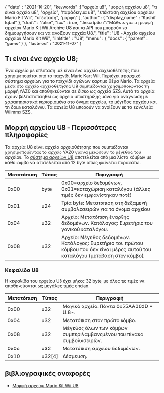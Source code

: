 {
  "date" : "2021-10-20",
  "keywords" :[ "αρχείο u8", "μορφή αρχείου u8", "τι είναι αρχείο u8", "αρχείο", "παράδειγμα u8", "επέκταση αρχείου αρχείου Mario Kit Wii", "επέκταση", "μορφή" ],
  "author" : {
    "display_name" : "Kashif Iqbal"
},
  "draft" : "false",
  "toc" : true,
  "description":"Μάθετε για τη μορφή αρχείου Mario Kit Wii Archive U8 και τα API που μπορούν να δημιουργήσουν και να ανοίξουν αρχεία U8.",
  "title" :"U8 - Αρχείο αρχείου αρχείου Mario Kit Wii",
  "linktitle" : "U8",
  "menu" : {
    "docs" : {
      "parent" : "game"
}
},
  "lastmod" : "2021-11-07"
}

## Τι είναι ένα αρχείο U8;

Ένα αρχείο με επέκταση .u8 είναι ένα αρχείο αρχειοθέτησης που χρησιμοποιείται από το παιχνίδι Mario Kart Wii. Περιέχει ιεραρχικό σύστημα αρχείων για το παιχνίδι αγώνων καρτ με θέμα Mario. Τα αρχεία μέσα στο αρχείο αρχειοθέτησης U8 συμπιέζονται χρησιμοποιώντας τη μορφή YAZ0 και αποθηκεύονται σε δίσκο ως αρχεία SZS. Αυτά τα αρχεία έχουν βελτιστοποιηθεί ως αρχείο υποστήριξης μόνο για ανάγνωση με χαρακτηριστικά περιορισμένα στο όνομα αρχείου, το μέγεθος αρχείου και τη δομή καταλόγου. Τα αρχεία U8 μπορούν να ανοίξουν με τα εργαλεία Wiimms SZS.

## Μορφή αρχείου U8 - Περισσότερες πληροφορίες

Τα αρχεία U8 είναι αρχεία αρχειοθέτησης που συμπιέζονται χρησιμοποιώντας το αρχείο YAZ0 για να μειώσουν το μέγεθος του αρχείου. Το [σύστημα αρχείων U8](https://wiki.tockdom.com/wiki/U8_(File_Format)) αποτελείται από μια λίστα κόμβων με κάθε κόμβο να αποτελείται από 12 byte όπως φαίνεται παρακάτω.

|Μετατόπιση|Τύπος|Περιγραφή|
---|---|---|
|0x00 |byte |0x00=αρχείο δεδομένων, 0x01=καταχώριση καταλόγου (άλλες τιμές δεν εμφανίστηκαν ποτέ)|
|0x01 |u24| Τρία byte: Μετατόπιση στη δεξαμενή συμβολοσειρών για το όνομα αρχείου|
|0x04 |u32 |Αρχείο: Μετατόπιση έναρξης δεδομένων. Κατάλογος: Ευρετήριο του γονικού καταλόγου.
|0x08 |u32 |Αρχείο: Μέγεθος δεδομένων. Κατάλογος: Ευρετήριο του πρώτου κόμβου που δεν είναι μέρος αυτού του καταλόγου (μετάβαση στον κόμβο).|

### Κεφαλίδα U8

Η κεφαλίδα του αρχείου U8 έχει μήκος 32 byte, με όλες τις τιμές να αποθηκεύονται ως μεγάλες τιμές endian.

|Μετατόπιση|Τύπος|Περιγραφή|
---|---|---|
|0x00| u32 |Μαγικό αρχείο. Πάντα 0x55AA382D = U.8-.|
|0x04| u32 |Μετατόπιση στον πρώτο κόμβο.|
|0x08| u32 |Μέγεθος όλων των κόμβων συμπεριλαμβανομένου του πίνακα συμβολοσειρών.|
|0x0c| u32 |Μετατόπιση αρχείου δεδομένων.|
|0x10| u32[4] |Δέσμευση.|

## βιβλιογραφικές αναφορές

* [Μορφή αρχείου Mario Kit Wii U8](https://wiki.tockdom.com/wiki/U8_(File_Format))

